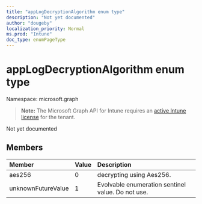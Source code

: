 ```yaml
---
title: "appLogDecryptionAlgorithm enum type"
description: "Not yet documented"
author: "dougeby"
localization_priority: Normal
ms.prod: "Intune"
doc_type: enumPageType
---
```


# appLogDecryptionAlgorithm enum type

Namespace: microsoft.graph

> **Note:** The Microsoft Graph API for Intune requires an [active Intune license](https://go.microsoft.com/fwlink/?linkid=839381) for the tenant.

Not yet documented

## Members
|Member|Value|Description|
|:---|:---|:---|
|aes256|0|decrypting using Aes256.|
|unknownFutureValue|1|Evolvable enumeration sentinel value. Do not use.|




